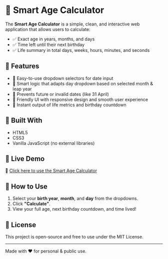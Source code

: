 # 🧮 Smart Age Calculator

The **Smart Age Calculator** is a simple, clean, and interactive web application that allows users to calculate:

- ✅ Exact age in years, months, and days
- ✅ Time left until their next birthday
- ✅ Life summary in total days, weeks, hours, minutes, and seconds

## 🌟 Features

- 📅 Easy-to-use dropdown selectors for date input
- 🧠 Smart logic that adapts day dropdown based on selected month & leap year
- 🚫 Prevents future or invalid dates (like 31 April)
- 🎉 Friendly UI with responsive design and smooth user experience
- 🧮 Instant output of life metrics and birthday countdown

## 🔧 Built With

- HTML5
- CSS3
- Vanilla JavaScript (no external libraries)

## 🚀 Live Demo

🔗 [Click here to use the Smart Age Calculator]( https://rajcode2006.github.io/smart-age-calculator/)


## 📂 How to Use

1. Select your **birth year**, **month**, and **day** from the dropdowns.
2. Click **"Calculate"**.
3. View your full age, next birthday countdown, and time lived!
   

## 📄 License

This project is open-source and free to use under the MIT License.

---

Made with ❤️ for personal & public use.

